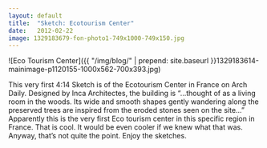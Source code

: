 ```yaml
---
layout: default
title:  "Sketch: Ecotourism Center"
date:   2012-02-22
image: 1329183679-fon-photo1-749x1000-749x150.jpg
---
```


![Eco Tourism Center]({{ "/img/blog/" | prepend: site.baseurl }}1329183614-mainimage-p1120155-1000x562-700x393.jpg)

This very first 4:14 Sketch is of the Ecotourism Center in France on Arch Daily. Designed by Inca Architectes, the building is “…thought of as a living room in the woods. Its wide and smooth shapes gently wandering along the preserved trees are inspired from the eroded stones seen on the site…” Apparently this is the very first Eco tourism center in this specific region in France. That is cool. It would be even cooler if we knew what that was. Anyway, that’s not quite the point. Enjoy the sketches.

<!-- more -->